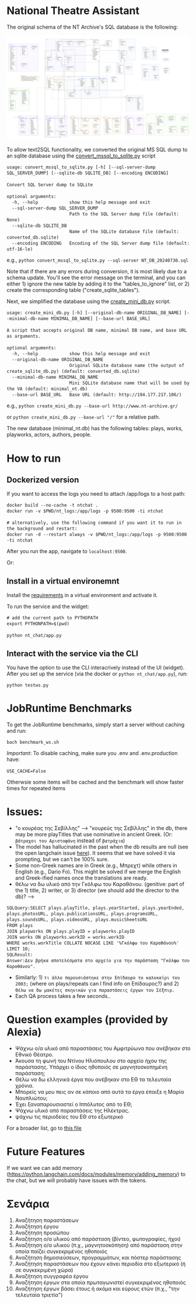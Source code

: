 # National Theatre Assistant

The original schema of the NT Archive's SQL database is the following:

![SQL DB schema](NT_DB_Schema.png)

To allow text2SQL functionality, we converted the original MS SQL dump to an sqlite database using the
[convert_mssql_to_sqlite.py](convert_mssql_to_sqlite.py) script

```
usage: convert_mssql_to_sqlite.py [-h] [--sql-server-dump SQL_SERVER_DUMP] [--sqlite-db SQLITE_DB] [--encoding ENCODING]

Convert SQL Server dump to SQLite

optional arguments:
  -h, --help            show this help message and exit
  --sql-server-dump SQL_SERVER_DUMP
                        Path to the SQL Server dump file (default: None)
  --sqlite-db SQLITE_DB
                        Name of the SQLite database file (default: converted_db.sqlite)
  --encoding ENCODING   Encoding of the SQL Server dump file (default: utf-16-le)
```

e.g., `python convert_mssql_to_sqlite.py --sql-server NT_DB_20240730.sql`

Note that if there are any errors during conversion, it is most likely due to a schema update. You'll see the error message on the terminal, and you can either 1) ignore the new table by adding it to the "tables_to_ignore" list, or 2) create the corresponding table ("create_sqlite_tables").

Next, we simplified the database using the
[create_mini_db.py](create_mini_db.py) script.

```
usage: create_mini_db.py [-h] [--original-db-name ORIGINAL_DB_NAME] [--minimal-db-name MINIMAL_DB_NAME] [--base-url BASE_URL]

A script that accepts original DB name, minimal DB name, and base URL as arguments.

optional arguments:
  -h, --help            show this help message and exit
  --original-db-name ORIGINAL_DB_NAME
                        Original SQLite database name (the output of create_sqlite_db.py) (default: converted_db.sqlite)
  --minimal-db-name MINIMAL_DB_NAME
                        Mini SQLite database name that will be used by the VA (default: minimal_nt.db)
  --base-url BASE_URL   Base URL (default: http://194.177.217.106/)
```

e.g., `python create_mini_db.py --base-url http://www.nt-archive.gr/`

or `python create_mini_db.py --base-url "/"` for a relative path.

The new database (minimal_nt.db) has the following tables: plays, works, playworks, actors, authors, people.

# How to run

## Dockerized version

If you want to access the logs you need to attach /app/logs to a host path:

```
docker build --no-cache -t ntchat .
docker run -v $PWD/nt_logs:/app/logs -p 9500:9500 -ti ntchat

# alternatively, use the following command if you want it to run in the background and restart:
docker run -d --restart always -v $PWD/nt_logs:/app/logs -p 9500:9500 -ti ntchat
```


After you run the app, navigate to `localhost:9500`.

Or:

## Install in a virtual environemnt

Install the [requirements](requirements.txt) in a virtual environment and activate it.

To run the service and the widget:

```
# add the current path to PYTHOPATH
export PYTHONPATH=$(pwd)

python nt_chat/app.py
```

## Interact with the service via the CLI

You have the option to use the CLI interacrively instead of the UI (widget). After you set up the service (via the docker or `python nt_chat/app.py`), run:

```
python testws.py
```

# JobRuntime Benchmarks

To get the JobRuntime benchmarks, simply start a server without caching and run:

```
bach benchmark_ws.sh
```

*Important*: To disable caching, make sure you .env and .env.production have:

`USE_CACHE=False`

Otherwsie some items will be cached and the benchmark will show faster times for repeated items

# Issues:

- "ο κουρέας της Σεβίλλης" --> "κουρεύς της Σεβίλλης" in the db, there may be
  more playTitles that use nominative in ancient Greek. (Or:
  `βάτραχοι του Αριστοφάνη` instead of `βατράχια`)
- The model has hallucinated in the past when the db results are null (see
  the open langchain issue
  [here](https://github.com/langchain-ai/langchain/issues/1254)). It seems that we have solved it via prompting, but we can't be 100% sure.
- Some non-Greek names are in Greek (e.g., Μπρεχτ) while others in English (e.g., Dario Fo). This might be solved if we merge the English and Greek-ified names once the translations are ready.
- θέλω να δω υλικό από την Γκόλφω του Καραθάνου. (genitive: part of the 1)
  title, 2) writer, or 3) director (we should add the director to the db)? -->

```
SQLQuery:SELECT plays.playTitle, plays.yearStarted, plays.yearEnded, plays.photosURL, plays.publicationsURL, plays.programsURL, plays.soundsURL, plays.videosURL, plays.musicSheetsURL
FROM plays
JOIN playworks ON plays.playID = playworks.playID
JOIN works ON playworks.workID = works.workID
WHERE works.workTitle COLLATE NOCASE LIKE '%Γκόλφω του Καραθάνου%'
LIMIT 10;
SQLResult:
Answer:Δεν βρήκα αποτελέσματα στο αρχείο για την παράσταση "Γκόλφω του Καραθάνου".
```
- Similarly: 1) `τι άλλο παρουσιάστηκε στην Επίδαυρο το καλοκαίρι του 2003;`
  (where on plays/repeats can I find info on Επίδαυρος?) and 2)
  `Θέλω να δω μακέτες σκηνικών για παραστάσεις έργων του Σέξπιρ.`
- Each QA process takes a few seconds..

# Question examples (provided by Alexia)

- Ψάχνω ο/α υλικό από παραστάσεις του Αμφιτρύωνα που ανέβηκαν στο Εθνικό Θέατρο.
- Άκουσα τη φωνή του Ντίνου Ηλιόπουλου στο αρχείο ήχου της παράστασης. Υπάρχει ο
  ίδιος ηθοποιός σε μαγνητοσκοπημένη παράσταση;
- Θέλω να δω ελληνικά έργα που ανέβηκαν στο ΕΘ τα τελευταία χρόνια.
- Μπορείς να μου πεις αν σε κάποιο από αυτά τα έργα έπαιξε η Μαρία Ναυπλιώτου;
- Έχει ξαναπαρουσιαστεί ο Ιππόλυτος από το ΕΘ;
- Ψάχνω υλικό από παραστάσεις της Ηλέκτρας.
- ψάχνω τις περιοδείες του ΕΘ στο εξωτερικό

For a broader list, go to [this file](quality_assessment_prompts.txt)

# Future Features

If we want we can add memory
(https://python.langchain.com/docs/modules/memory/adding_memory) to the chat,
but we will probably have issues with the tokens.

# Σενάρια

1) Αναζήτηση παραστάσεων
2) Αναζήτηση έργου
3) Αναζήτηση προσώπου
4) Αναζήτηση ο/α υλικού από παράσταση (βίντεο, φωτογραφίες, ήχοι)
5) Αναζήτηση ο/α υλικού (π.χ., μαγνητοσκόπηση) από παράσταση στην οποία παίζει συγκεκριμένος ηθοποιός
6) Αναζήτηση δημοσιεύσεων, προγραμμάτων, και πόστερ παράστασης
7) Αναζήτηση παραστάσεων που έχουν κάνει περιοδία στο εξωτερικό (ή σε συγκεκριμένη χώρα)
8) Αναζήτηση συγγραφέα έργου
9) Αναζήτηση έργων στα οποία πρωταγωνιστεί συγκεκριμένος ηθοποιός
10) Αναζήτηση έργων βάσει έτους ή ακόμα και εύρους ετών (π.χ., "την τελευταία τριετία")
